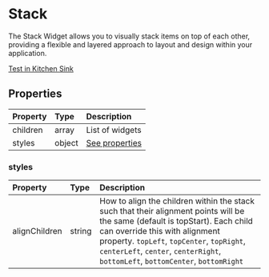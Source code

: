 # Stack

The Stack Widget allows you to visually stack items on top of each other, providing a flexible and layered approach to layout and design within your application.

[Test in Kitchen Sink](https://studio.ensembleui.com/app/e24402cb-75e2-404c-866c-29e6c3dd7992/screen/572ecf3b-b9f2-46f4-960f-ff438e5fa1dc)

## Properties

| Property | Type   | Description               |
| :------- | :----- | :------------------------ |
| children | array  | List of widgets           |
| styles   | object | [See properties](#styles) |

### styles

| Property      | Type   | Description                                                                                                                                                                                                                                                                                      |
| :------------ | :----- | :----------------------------------------------------------------------------------------------------------------------------------------------------------------------------------------------------------------------------------------------------------------------------------------------- |
| alignChildren | string | How to align the children within the stack such that their alignment points will be the same (default is topStart). Each child can override this with alignment property. `topLeft`, `topCenter`, `topRight`, `centerLeft`, `center`, `centerRight`, `bottomLeft`, `bottomCenter`, `bottomRight` |
